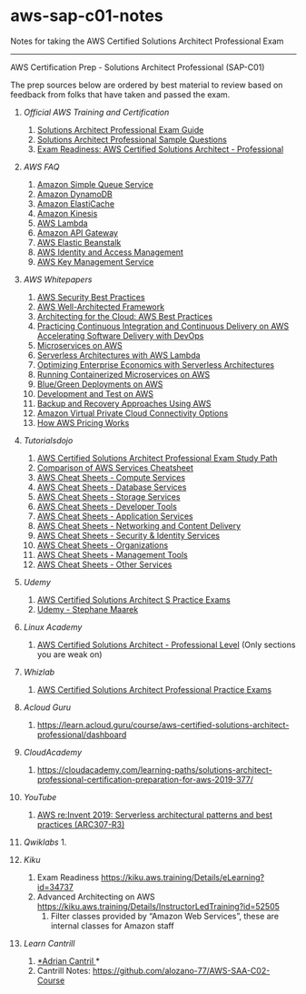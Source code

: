 # aws-sap-c01-notes
Notes for taking the AWS Certified Solutions Architect Professional Exam

---
AWS Certification Prep - Solutions Architect Professional (SAP-C01)

The prep sources below are ordered by best material to review based on feedback from folks that have taken and passed the exam.

1. *Official AWS Training and Certification*
    1. [Solutions Architect Professional Exam Guide](https://d1.awsstatic.com/training-and-certification/docs-sa-pro/AWS-Certified-Solutions-Architect-Professional_Exam-Guide.pdf)
    2. [Solutions Architect Professional Sample Questions ](https://d1.awsstatic.com/training-and-certification/docs-sa-pro/AWS-Certified-Solutions-Architect-Professional_Sample-Questions.pdf)
    3. [Exam Readiness: AWS Certified Solutions Architect - Professional ](https://www.aws.training/learningobject/wbc?id=34737)
2. *AWS FAQ*
    1. [Amazon Simple Queue Service ](https://aws.amazon.com/sqs/faqs/)
    2. [Amazon DynamoDB ](https://aws.amazon.com/dynamodb/faqs/)
    3. [ Amazon ElastiCache ](https://aws.amazon.com/elasticache/faqs/)
    4. [ Amazon Kinesis ](https://aws.amazon.com/kinesis/data-streams/faqs/)
    5. [ AWS Lambda ](https://aws.amazon.com/lambda/faqs/)
    6. [ Amazon API Gateway ](https://aws.amazon.com/api-gateway/faqs/)
    7. [ AWS Elastic Beanstalk ](https://aws.amazon.com/elasticbeanstalk/faqs/)
    8. [ AWS Identity and Access Management ](https://aws.amazon.com/iam/faqs/)
    9. [AWS Key Management Service ](https://aws.amazon.com/kms/faqs/)
3. *AWS Whitepapers*
    1. [AWS Security Best Practices ](https://d0.awsstatic.com/whitepapers/Security/AWS_Security_Best_Practices.pdf)
    2. [AWS Well-Architected Framework ](https://d0.awsstatic.com/whitepapers/architecture/AWS_Well-Architected_Framework.pdf)
    3. [Architecting for the Cloud: AWS Best Practices ](https://d1.awsstatic.com/whitepapers/AWS_Cloud_Best_Practices.pdf)
    4. [Practicing Continuous Integration and Continuous Delivery on AWS Accelerating Software Delivery with DevOps ](https://d1.awsstatic.com/whitepapers/DevOps/practicing-continuous-integration-continuous-delivery-on-AWS.pdf)
    5. [Microservices on AWS ](https://d1.awsstatic.com/whitepapers/microservices-on-aws.pdf)
    6. [Serverless Architectures with AWS Lambda ](https://d1.awsstatic.com/whitepapers/serverless-architectures-with-aws-lambda.pdf)
    7. [Optimizing Enterprise Economics with Serverless Architectures ](https://d1.awsstatic.com/whitepapers/optimizing-enterprise-economics-serverless-architectures.pdf)
    8. [Running Containerized Microservices on AWS ](https://d1.awsstatic.com/whitepapers/DevOps/running-containerized-microservices-on-aws.pdf)
    9. [Blue/Green Deployments on AWS ](https://d1.awsstatic.com/whitepapers/AWS_Blue_Green_Deployments.pdf)
    10. [Development and Test on AWS ](http://media.amazonwebservices.com/AWS_Development_Test_Environments.pdf)
    11. [Backup and Recovery Approaches Using AWS ](https://d0.awsstatic.com/whitepapers/Backup_Archive_and_Restore_Approaches_Using_AWS.pdf)
    12. [Amazon Virtual Private Cloud Connectivity Options ](https://docs.aws.amazon.com/whitepapers/latest/aws-vpc-connectivity-options/aws-vpc-connectivity-options.pdf)
    13. [How AWS Pricing Works ](http://d0.awsstatic.com/whitepapers/aws_pricing_overview.pdf)
4. *Tutorialsdojo*
    1. [AWS Certified Solutions Architect Professional Exam Study Path ](https://tutorialsdojo.com/aws-certified-solutions-architect-professional/)
    2. [Comparison of AWS Services Cheatsheet ](https://tutorialsdojo.com/comparison-of-aws-services/)
    3. [AWS Cheat Sheets - Compute Services ](https://tutorialsdojo.com/aws-cheat-sheets-compute-services/)
    4. [AWS Cheat Sheets - Database Services ](https://tutorialsdojo.com/aws-cheat-sheets-database-services/)
    5. [AWS Cheat Sheets - Storage Services ](https://tutorialsdojo.com/aws-cheat-sheets-storage-services/)
    6. [AWS Cheat Sheets - Developer Tools ](https://tutorialsdojo.com/aws-cheat-sheets-developer-tools/)
    7. [AWS Cheat Sheets - Application Services ](https://tutorialsdojo.com/aws-cheat-sheets-application-services/)
    8. [AWS Cheat Sheets - Networking and Content Delivery ](https://tutorialsdojo.com/aws-cheat-sheets-networking-and-content-delivery/)
    9. [AWS Cheat Sheets - Security & Identity Services ](https://tutorialsdojo.com/aws-cheat-sheets-security-identity-services/)
    10. [AWS Cheat Sheets - Organizations ](https://tutorialsdojo.com/aws-organizations/)
    11. [AWS Cheat Sheets - Management Tools ](https://tutorialsdojo.com/aws-cheat-sheets-management-tools/)
    12. [AWS Cheat Sheets - Other Services ](https://tutorialsdojo.com/aws-cheat-sheets-other-aws-services/)


5. *Udemy*
    1. [AWS Certified Solutions Architect S Practice Exams ](https://www.udemy.com/course/aws-solutions-architect-professional-practice-exams-amazon/)
    2. [Udemy - Stephane Maarek ](https://www.udemy.com/course/aws-solutions-architect-professional/)


6. *Linux Academy*
    1. [AWS Certified Solutions Architect - Professional Level](https://linuxacademy.com/cp/modules/view/id/245) (Only sections you are weak on)
7. *Whizlab*
    1. [AWS Certified Solutions Architect Professional Practice Exams ](https://www.whizlabs.com/learn/course/aws-csap-practice-tests/)
8. *Acloud Guru*
    1. https://learn.acloud.guru/course/aws-certified-solutions-architect-professional/dashboard
9. *CloudAcademy*
    1. https://cloudacademy.com/learning-paths/solutions-architect-professional-certification-preparation-for-aws-2019-377/
10. *YouTube*
    1. [AWS re:Invent 2019: Serverless architectural patterns and best practices (ARC307-R3) ](https://www.youtube.com/watch?v=9IYpGTS7Jy0&t=936s)
11. *Qwiklabs*
    1. 
12. *Kiku*
    1. Exam Readiness https://kiku.aws.training/Details/eLearning?id=34737
    2. Advanced Architecting on AWS https://kiku.aws.training/Details/InstructorLedTraining?id=52505
        1. Filter classes provided by “Amazon Web Services”, these are internal classes for Amazon staff
13. *Learn Cantrill*
    1. [*Adrian Cantril ](https://learn.cantrill.io/p/aws-certified-solutions-architect-professional)*
    2. Cantrill Notes: https://github.com/alozano-77/AWS-SAA-C02-Course



